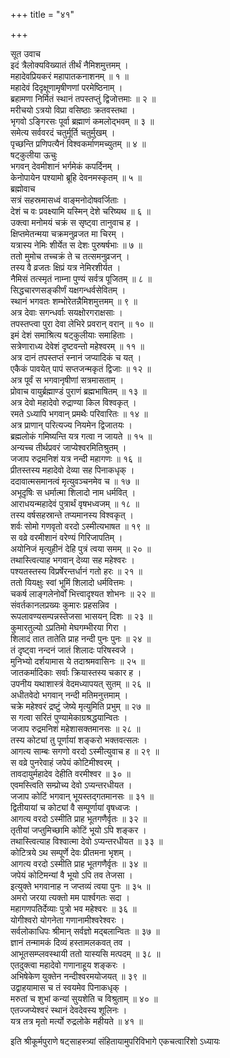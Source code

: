 +++
title = "४१"

+++

सूत उवाच  
इदं त्रैलोक्यविख्यातं तीर्थं नैमिशमुत्तमम् ।  
महादेवप्रियकरं महापातकनाशनम् ॥ १ ॥  
महादेवं दिदृक्षूणामृषीणणां परमेष्ठिनाम् ।  
ब्रहामणा निर्मितं स्थानं तपस्तप्तुं द्विजोत्तमाः ॥ २ ॥  
मरीचयो ऽत्रयो विप्रा वसिष्ठाः क्रतवस्तथा ।  
भृगवो ऽङ्गिरसः पूर्वा ब्रह्माणं कमलोद्भवम् ॥ ३ ॥  
समेत्य सर्ववरदं चतुर्मूर्ति चतुर्मुखम् ।  
पृच्छन्ति प्रणिपत्यैनं विश्वकर्माणमच्युतम् ॥ ४ ॥  
षट्कुलीया ऊचुः  
भगवन् देवमीशानं भर्गमेकं कपर्दिनम् ।  
केनोपायेन पश्यामो ब्रूहि देवनमस्कृतम् ॥ ५ ॥  
ब्रह्मोवाच  
सत्रं सहस्रमासध्वं वाङ्मनोदोषवर्जिताः ।  
देशं च वः प्रवक्ष्यामि यस्मिन् देशे चरिष्यथ ॥ ६ ॥  
उक्त्वा मनोमयं चक्रं स सृष्ट्वा तानुवाच ह ।  
क्षिप्तमेतन्मया चक्रमनुव्रजत मा चिरम् ।  
यत्रास्य नेमिः शीर्येत स देशः पुरुषर्षभाः ॥ ७ ॥  
ततो मुमोच तच्चक्रं ते च तत्समनुव्रजन् ।  
तस्य वै व्रजतः क्षिप्रं यत्र नेमिरशीर्यत ।  
नैमिसं तत्स्मृतं नाम्ना पुण्यं सर्वत्र पूजितम् ॥ ८ ॥  
सिद्धचारणसङ्कीर्णं यक्षगन्धर्वसेवितम् ।  
स्थानं भगवतः शम्भोरेतन्नैमिशमुत्तमम् ॥ ९ ॥  
अत्र देवाः सगन्धर्वाः सयक्षोरगराक्षसाः ।  
तपस्तप्त्वा पुरा देवा लेभिरे प्रवरान् वरान् ॥ १० ॥  
इमं देशं समाश्रित्य षट्कुलीयाः समाहिताः ।  
सत्रेणाराध्य देवेशं दृष्टवन्तो महेश्वरम् ॥ ११ ॥  
अत्र दानं तपस्तप्तं स्नानं जप्यादिकं च यत् ।  
एकैकं पावयेत् पापं सप्तजन्मकृतं द्विजाः ॥ १२ ॥  
अत्र पूर्वं स भगवानृषीणां सत्रमासताम् ।  
प्रोवाच वायुर्ब्रह्माण्डं पुराणं ब्रह्मभाषितम् ॥ १३ ॥  
अत्र देवो महादेवो रुद्राण्या किल विश्वकृत् ।  
रमते ऽध्यापि भगवान् प्रमथैः परिवारितः ॥ १४ ॥  
अत्र प्राणान् परित्यज्य नियमेन द्विजातयः ।  
ब्रह्मलोकं गमिष्यन्ति यत्र गत्वा न जायते ॥ १५ ॥  
अन्यच्च तीर्थप्रवरं जाप्येश्वरमितिश्रुतम् ।  
जजाप रुद्रमनिशं यत्र नन्दी महागणः ॥ १६ ॥  
प्रीतस्तस्य महादेवो देव्या सह पिनाकधृक् ।  
ददावात्मसमानत्वं मृत्युवञ्चनमेव च ॥ १७ ॥  
अभूदृषिः स धर्मात्मा शिलादो नाम धर्मवित् ।  
आराधयन्महादेवं पुत्रार्थं वृषभध्वजम् ॥ १८ ॥  
तस्य वर्षसहस्रान्ते तप्यमानस्य विश्वकृत् ।  
शर्वः सोमो गणवृतो वरदो ऽस्मीत्यभाषत ॥ १९ ॥  
स वव्रे वरमीशानं वरेण्यं गिरिजापतिम् ।  
अयोनिजं मृत्युहीनं देहि पुत्रं त्वया समम् ॥ २० ॥  
तथास्त्वित्याह भगवान् देव्या सह महेश्वरः ।  
पश्यतस्तस्य विप्रर्षेरन्तर्धानं गतो हरः ॥ २१ ॥  
ततो यियक्षुः स्वां भूमिं शिलादो धर्मवित्तमः ।  
चकर्ष लाङ्गलेनोर्वों भित्त्वादृश्यत शोभनः ॥ २२ ॥  
संवर्तकानलप्रख्यः कुमारः प्रहसन्निव ।  
रूपलावण्यसम्पन्नस्तेजसा भासयन् दिशः ॥ २३ ॥  
कुमारतुल्यो ऽप्रतिमो मेघगम्भीरया गिरा ।  
शिलादं तात तातेति प्राह नन्दी पुनः पुनः ॥ २४ ॥  
तं दृष्ट्वा नन्दनं जातं शिलादः परिषस्वजे ।  
मुनिभ्यो दर्शयामास ये तदाश्रमवासिनः ॥ २५ ॥  
जातकर्मादिकाः सर्वाः क्रियास्तस्य चकार ह ।  
उपनीय यथाशास्त्रं वेदमध्यापयत् सुतम् ॥ २६ ॥  
अधीतवेदो भगवान् नन्दी मतिमनुत्तमाम् ।  
चक्रे महेश्वरं द्रष्टुं जेष्ये मृत्युमिति प्रभुम् ॥ २७ ॥  
स गत्वा सरितं पुण्यामेकाग्रश्रद्धयान्वितः ।  
जजाप रुद्रमनिशं महेशासक्तमानसः ॥ २८ ॥  
तस्य कोट्यां तु पूर्णायां शङ्करो भक्तवत्सलः ।  
आगत्य साम्बः सगणो वरदो ऽस्मीत्युवाच ह ॥ २९ ॥  
स वव्रे पुनरेवाहं जपेयं कोटिमीश्वरम् ।  
तावदायुर्महादेव देहीति वरमीश्वर ॥ ३० ॥  
एवमस्त्विति सम्प्रोच्य देवो ऽप्यन्तरधीयत ।  
जजाप कोटिं भगवान् भूयस्तद्गतमानसः ॥ ३१ ॥  
द्वितीयायां च कोट्यां वै सम्पूर्णायां वृषध्वजः ।  
आगत्य वरदो ऽस्मीति प्राह भूतगणैर्वृतः ॥ ३२ ॥  
तृतीयां जप्तुमिच्छामि कोटिं भूयो ऽपि शङ्कर ।  
तथास्त्वित्याह विश्वात्मा देवो ऽप्यन्तरधीयत ॥ ३३ ॥  
कोटित्रये ऽथ सम्पूर्णे देवः प्रीतमना भृशम् ।  
आगत्य वरदो ऽस्मीति प्राह भूतगणैर्वृतः ॥ ३४ ॥  
जपेयं कोटिमन्यां वै भूयो ऽपि तव तेजसा ।  
इत्युक्ते भगवानाह न जप्तव्यं त्वया पुनः ॥ ३५ ॥  
अमरो जरया त्यक्तो मम पार्श्वगतः सदा ।  
महागणपतिर्देव्याः पुत्रो भव महेश्वरः ॥ ३६ ॥  
योगीश्वरो योगनेता गणानामीश्वरेश्वरः ।  
सर्वलोकाधिपः श्रीमान् सर्वज्ञो मद्बलान्वितः ॥ ३७ ॥  
ज्ञानं तन्मामकं दिव्यं हस्तामलकवत् तव ।  
आभूतसम्प्लवस्थायी ततो यास्यसि मत्पदम् ॥ ३८ ॥  
एतदुक्त्वा महादेवो गणानाहूय शङ्करः ।  
अभिषेकेण युक्तेन नन्दीश्वरमयोजयत् ॥ ३९ ॥  
उद्वाहयामास च तं स्वयमेव पिनाकधृक् ।  
मरुतां च शुभां कन्यां सुयशेति च विश्रुताम् ॥ ४० ॥  
एतज्जप्येश्वरं स्थानं देवदेवस्य शूलिनः ।  
यत्र तत्र मृतो मर्त्यो रुद्रलोके महीयते ॥ ४१ ॥  
    
इति श्रीकूर्मपुराणे षट्साहस्त्र्यां संहितायामुपरिविभागे एकचत्वारिंशो ऽध्यायः
